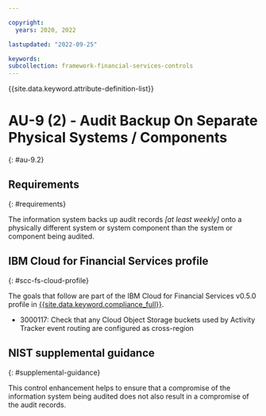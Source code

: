 ```yaml
---

copyright:
  years: 2020, 2022

lastupdated: "2022-09-25"

keywords: 
subcollection: framework-financial-services-controls
---
```


{{site.data.keyword.attribute-definition-list}}

         
# AU-9 (2) - Audit Backup On Separate Physical Systems / Components
{: #au-9.2}

## Requirements
{: #requirements}

The information system backs up audit records _[at least weekly]_ onto a physically different system or system component than the system or component being audited.

## IBM Cloud for Financial Services profile
{: #scc-fs-cloud-profile}

The goals that follow are part of the IBM Cloud for Financial Services v0.5.0 profile in [{{site.data.keyword.compliance_full}}](/docs/security-compliance?topic=security-compliance-getting-started).

- 3000117: Check that any Cloud Object Storage buckets used by Activity Tracker event routing are configured as cross-region

## NIST supplemental guidance
{: #supplemental-guidance}

This control enhancement helps to ensure that a compromise of the information system being audited does not also result in a compromise of the audit records.



